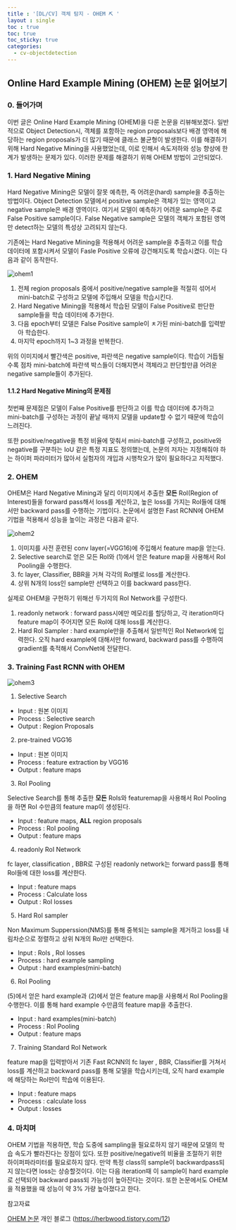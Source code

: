 ```yaml
---
title : '[DL/CV] 객체 탐지 - OHEM ⛏️ '
layout : single
toc : true
toc: true
toc_sticky: true
categories:
  - cv-objectdetection
---
```


## Online Hard Example Mining (OHEM) 논문 읽어보기

### 0. 들어가며

이번 글은 Online Hard Example Mining (OHEM)을 다룬 논문을 리뷰해보겠다. 일반적으로 Object Detection시, 객체를 포함하는 region proposals보다 배경 영역에 해당하는 region proposals가 더 많기 때문에 클래스 불균형이 발생한다. 이를 해결하기 위해 Hard Negative Mining을 사용했었는데, 이로 인해서 속도저하와 성능 향상에 한계가 발생하는 문제가 있다. 이러한 문제를 해결하기 위해 OHEM 방법이 고안되었다.

### 1. Hard Negative Mining

Hard Negative Mining은 모델이 잘못 예측한, 즉 어려운(hard) sample을 추출하는 방법이다. Object Detection 모델에서 positive sample은 객체가 있는 영역이고 negative sample은 배경 영역이다. 여기서 모델이 예측하기 어려운 sample은 주로 False Positive sample이다. False Negative sample은 모델의 객체가 포함된 영역만 detect하는 모델의 특성상 고려되지 않는다.

기존에는 Hard Negative Mining을 적용해서 어려운 sample을 추출하고 이를 학습 데이터에 포함시켜서 모델이 Fasle Positive 오류에 강건해지도록 학습시켰다. 이는 다음과 같이 동작한다.

![ohem1](https://user-images.githubusercontent.com/77332628/206851662-51dbcbe6-ec70-4a42-9aad-7da0591b1d36.jpeg)

1. 전체 region proposals 중에서 positive/negative sample을 적절히 섞어서 mini-batch로 구성하고 모델에 주입해서 모델을 학습시킨다.
2. Hard Negative Mining을 적용해서 학습된 모델이 False Positive로 판단한 sample들을 학습 데이터에 추가한다. 
3. 다음 epoch부터 모델은 False Positive sample이 ㅊ가된 mini-batch를 입력받아 학습한다.
4. 마지막 epoch까지 1~3 과정을 반복한다.

위의 이미지에서 빨간색은 positive, 파란색은 negative sample이다. 학습이 거듭될수록 점차 mini-batch에 파란색 박스들이 더해지면서 객체라고 판단할만큼 어려운 negative sample들이 추가된다.

#### 1.1.2 Hard Negative Mining의 문제점

첫번째 문제점은 모델이 False Positive를 판단하고 이를 학습 데이터에 추가하고 mini-batch를 구성하는 과정이 끝날 때까지 모델을 update할 수 없기 때문에 학습이 느려진다.

또한 positive/negative을 특정 비율에 맞춰서 mini-batch를 구성하고, positive와 negative를 구분하는 IoU 같은 특정 지표도 정의했는데, 논문의 저자는 지정해줘야 하는 하이퍼 파라미터가 많아서 실험자의 개입과 시행착오가 많이 필요하다고 지적했다.

### 2. OHEM
OHEM은 Hard Negative Mining과 달리 이미지에서 추출한 **모든** RoI(Region of Interest)들을 forward pass해서 loss를 계산하고, 높은 loss를 가지는 RoI들에 대해서만 backward pass를 수행하는 기법이다. 논문에서 설명한 Fast RCNN에 OHEM 기법을 적용해서 성능을 높이는 과정은 다음과 같다.

![ohem2](https://user-images.githubusercontent.com/77332628/206851665-8ec140c0-d7b1-4bf6-97ba-f9395d090617.png)

1. 이미지를 사전 훈련된 conv layer(=VGG16)에 주입해서 feature map을 얻는다.
2. Selective search로 얻은 모든 RoI와 (1)에서 얻은 feature map을 사용해서 RoI Pooling을 수행한다.
3. fc layer, Classifier, BBR을 거쳐 각각의 RoI별로 loss를 계산한다.
4. 상위 N개의 loss인 sample만 선택하고 이를 backward pass한다.

실제로 OHEM을 구현하기 위해선 두가지의 RoI Network를 구성한다. 
1. readonly network : forward pass시에만 메모리를 할당하고, 각 iteration마다 feature map이 주어지면 모든 RoI에 대해 loss를 계산한다.
2. Hard RoI Sampler : hard example만을 추출해서 일반적인 RoI Network에 입력한다. 오직 hard example에 대해서만 forward, backward pass를 수행하여 gradient를 축적해서 ConvNet에 전달한다.

### 3. Training Fast RCNN with OHEM

![ohem3](https://user-images.githubusercontent.com/77332628/206851669-7fb9db2b-8bf3-401d-8c32-c099275bc38a.png)

1) Selective Search

* Input : 원본 이미지
* Process : Selective search
* Output : Region Proposals

2) pre-trained VGG16
* Input : 원본 이미지
* Process : feature extraction by VGG16
* Output : feature maps

3) RoI Pooling

Selective Search를 통해 추출한 **모든** RoIs와 featuremap을 사용해서 RoI Pooling을 하면 RoI 수만큼의 feature map이 생성된다.

* Input : feature maps, **ALL** region proposals
* Process : RoI pooling
* Output : feature maps

4) readonly RoI Network

fc layer, classification , BBR로 구성된 readonly network는 forward pass를 통해 RoI들에 대한 loss를 계산한다.

* Input : feature maps
* Process : Calculate loss
* Output : RoI losses

5) Hard RoI sampler

Non Maximum Supperssion(NMS)를 통해 중복되는 sample을 제거하고 loss를 내림차순으로 정렬하고 상위 N개의 RoI만 선택한다.

* Input : RoIs , RoI losses
* Process : hard example sampling
* Output : hard examples(mini-batch)

6) RoI Pooling

(5)에서 얻은 hard example과 (2)에서 얻은 feature map을 사용해서 RoI Pooling을 수행한다. 이를 통해 hard example 수만큼의 feature map을 추출한다.
* Input : hard examples(mini-batch)
* Process : RoI Pooling
* Output : feature maps

7) Training Standard RoI Network

feature map을 입력받아서 기존 Fast RCNN의 fc layer , BBR, Classifier를 거쳐서 loss를 계산하고 backward pass를 통해 모델을 학습시키는데, 오직 hard example에 해당하는 RoI만이 학습에 이용된다.

* Input : feature maps
* Process : calculate loss 
* Output : losses

### 4. 마치며
OHEM 기법을 적용하면, 학습 도중에 sampling을 필요로하지 않기 때문에 모델의 학습 속도가 빨라진다는 장점이 있다. 또한 positive/negative의 비율을 조절하기 위한 하이퍼파라미터를 필요로하지 않다. 만약 특정 class의 sample이 backwardpass되지 않는다면 loss는 상승할것이다. 이는 다음 iteration때 이 sample이 hard example로 선택되어 backward pass되 가능성이 높아진다는 것이다. 또한 논문에서도 OHEM을 적용했을 때 성능이 약 3% 가량 높아졌다고 한다.

참고자료

[OHEM 논문](https://arxiv.org/pdf/1604.03540.pdf)
개인 블로그 (https://herbwood.tistory.com/12)

